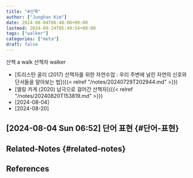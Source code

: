 ```yaml
---
title: "#산책"
author: ["Junghan Kim"]
date: 2024-08-04T06:48:00+09:00
lastmod: 2024-09-24T05:49:54+09:00
tags: ["walker"]
categories: ["meta"]
draft: false
---
```


산책 a walk 산책자 walker

-   [트리스탄 굴리 (2017) 산책자를 위한 자연수업 : 우리 주변에 널린 자연의 신호와 단서들을 알아보는 법]({{< relref "/notes/20240729T202944.md" >}})
-   [엘링 카게 (2020) 남극으로 걸어간 산책자]({{< relref "/notes/20240820T153819.md" >}})
-   [2024-08-04]
-   [2024-08-20]


## <span class="timestamp-wrapper"><span class="timestamp">[2024-08-04 Sun 06:52] </span></span> 단어 표현 {#단어-표현}


## Related-Notes {#related-notes}

## References

<style>.csl-entry{text-indent: -1.5em; margin-left: 1.5em;}</style><div class="csl-bib-body">
</div>
